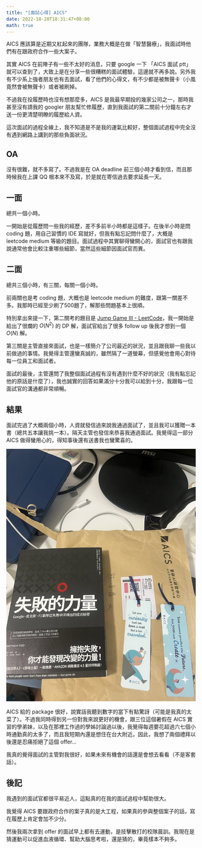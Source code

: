 ```yaml
---
title: "[面試心得] AICS"
date: 2022-10-20T18:31:47+08:00
math: true
---
```


AICS 應該算是近期又紅起來的團隊，業務大概是在做「智慧醫療」，我面試時他們有在跟政府合作一些大案子。

其實 AICS 在前陣子有一些不太好的消息，只要 google 一下 「AICS 面試 ptt」就可以查到了，大致上是在分享一些很糟糕的面試體驗，這邊就不再多說。另外我有不少系上強者朋友也有去面試，看了他們的心得文，有不少都是被無聲卡（小風竟然會被無聲卡）或者被刷掉。

不過我在投履歷時也沒有想那麼多，AICS 是我最早期投的幾家公司之一，那時我甚至沒有請我的 googler 朋友幫忙修履歷，直到我面試的第二關前十分鐘左右才送一份更清楚明瞭的履歷給人資。

這次面試的過程全線上，我不知道是不是我的運氣比較好，整個面試過程中完全沒有遇到網路上講到的那些負面狀況。

## OA

沒有很難，就不多寫了。不過我是在 OA deadline 前三個小時才看到信，而且那時候我在上課 QQ 根本來不及寫，於是就在寄信過去要求延長一天。

## 一面

總共一個小時。

一開始是從履歷問一些我的經歷，差不多前半小時都是這樣子。在後半小時是問 coding 題，用自己習慣的 IDE 寫就好，但我有點忘記問什麼了，大概是 leetcode medium 等級的題目。面試過程中其實聊得蠻開心的，面試官也有跟我說通常他會比較注重哪些細節，當然這些細節因面試官而異。

## 二面

總共三個小時，有三關，每關一個小時。

前兩關也是考 coding 題，大概也是 leetcode medium 的難度，跟第一關差不多。我那時已經至少刷了500題了，解那些問題基本上很順。

特別拿出來提一下，第二關考的題目是 [Jump Game III - LeetCode](https://leetcode.com/problems/jump-game-iii/)，我一開始是給出了很爛的 $O(N^2)$ 的 DP 解，面試官給出了很多 follow up 後我才想到一個 $O(N)$ 解。

第三關是主管直接來面試，也是一樣簡介了公司最近的狀況，並且跟我聊一些我以前做過的事情。我覺得主管還蠻真誠的，雖然隔了一道螢幕，但感覺他會用心對待每一位員工和面試者。

面試的最後，主管還問了我整個面試過程有沒有遇到什麼不好的狀況（我有點忘記他的原話是什麼了），我也誠實的回答如果滿分十分我可以給到十分，我跟每一位面試官的溝通都非常順暢。

## 結果

面試完過了大概兩個小時，人資就發信過來說我通過面試了，並且我可以獲贈一本書（總共五本讓我挑一本）。隔天主管也發信來恭喜我通過面試。我覺得這一部分 AICS 做得蠻用心的，得知事後還有送書我也蠻驚喜的。

![獲贈的書](book.jpeg)

AICS 給的 package 很好，說實話我聽到數字的當下有點驚訝（可能是我真的太菜了）。不過我同時得到另一份對我來說更好的機會，跟三位這個暑假在 AICS 實習的學弟妹，以及在那裡工作過的學姊討論過以後，我覺得每週要花超過六七個小時通勤真的太多了，而且我短期內還是想住在台大附近。因此，我想了兩個禮拜以後還是忍痛拒絕了這個 offer...

我真的覺得面試的主管對我很好，如果未來有機會的話還是會想去看看（不是客套話）。

## 後記

我遇到的面試官都很平易近人，這點真的在我的面試過程中幫助很大。

我覺得 AICS 要跟政府合作的案子真的是大工程，如果真的參與整個案子的話，寫在履歷上肯定會加不少分。

然後我兩次拿到 offer 的面試早上都有去運動，是技擊散打的校隊晨訓。我現在是猜運動可以促進血液循環、幫助大腦思考啦，還是猜的，畢竟樣本不夠多。
